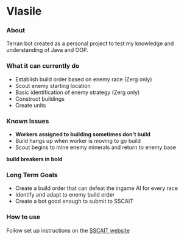 # Vlasile

### About

Terran bot created as a personal project to test my knowledge and understanding of Java and OOP.

### What it can currently do
* Establish build order based on enemy race (Zerg only)
* Scout enemy starting location
* Basic identification of enemy strategy (Zerg only)
* Construct buildings
* Create units

### Known Issues
* **Workers assigned to building sometimes don't build**
* Build hangs up when worker is moving to go build
* Scout begins to mine enemy minerals and return to enemy base

**build breakers in bold**

### Long Term Goals
* Create a build order that can defeat the ingame AI for every race
* Identify and adapt to enemy build order
* Create a bot good enough to submit to SSCAIT

### How to use
Follow set up instructions on the [SSCAIT website](https://sscaitournament.com/index.php?action=tutorial)




